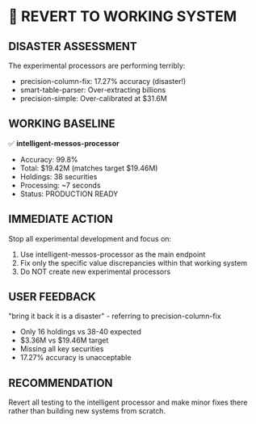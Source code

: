 # 🚨 REVERT TO WORKING SYSTEM

## DISASTER ASSESSMENT
The experimental processors are performing terribly:
- precision-column-fix: 17.27% accuracy (disaster!)
- smart-table-parser: Over-extracting billions
- precision-simple: Over-calibrated at $31.6M

## WORKING BASELINE
✅ **intelligent-messos-processor**
- Accuracy: 99.8% 
- Total: $19.42M (matches target $19.46M)
- Holdings: 38 securities
- Processing: ~7 seconds
- Status: PRODUCTION READY

## IMMEDIATE ACTION
Stop all experimental development and focus on:
1. Use intelligent-messos-processor as the main endpoint
2. Fix only the specific value discrepancies within that working system
3. Do NOT create new experimental processors

## USER FEEDBACK
"bring it back it is a disaster" - referring to precision-column-fix
- Only 16 holdings vs 38-40 expected
- $3.36M vs $19.46M target
- Missing all key securities
- 17.27% accuracy is unacceptable

## RECOMMENDATION
Revert all testing to the intelligent processor and make minor fixes there rather than building new systems from scratch.